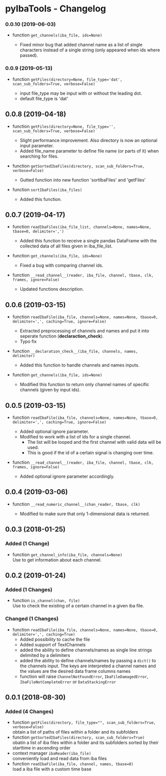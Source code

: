 # pyIbaTools - Changelog

### 0.0.10 (2019-06-03)

* function `get_channels(iba_file, ids=None)`

    - Fixed minor bug that added channel name as a list of single characters instead of a single string (only appeared when ids where passed).

### 0.0.9 (2019-05-13)

* function `getFiles(directory=None, file_type='dat', scan_sub_folders=True, verbose=False)`
 
  - input file_type may be input with or without the leading dot.
  - default file_type is 'dat'

## 0.0.8 (2019-04-18)

* function `getFiles(directory=None, file_type='', scan_sub_folders=True, verbose=False)`

  - Slight performance improvement. Also directory is now an optional input parameter.
  - Added file_name parameter to define file name (or parts of it) when searching for files.
  
* function `getSortedIbaFiles(directory, scan_sub_folders=True, verbose=False)`

  - Gutted function into new function 'sortIbaFiles' and 'getFiles'
  
* function `sortIbaFiles(iba_files)`

  - Added this function.

## 0.0.7 (2019-04-17)

* function `readIbaFiles(iba_file_list, channels=None, names=None, tbase=0, delimiter=',')`

  - Added this function to receive a single pandas DataFrame with the collected data of all files given in iba_file_list.

  
* function `get_channels(iba_file, ids=None)`<br />

  - Fixed a bug with comparing channel ids.
  
* function `__read_channel__(reader, iba_file, channel, tbase, clk, frames, ignore=False)`<br />

  - Updated functions description.

## 0.0.6 (2019-03-15)

* function `readIbaFile(iba_file, channels=None, names=None, tbase=0, delimiter=',', caching=True, ignore=False)`<br />

  - Extracted preprocessing of channels and names and put it into seperate function (__declaraction_check__).
  - Typo fix
  
* function `__declaration_check__(iba_file, channels, names, delimiter)`<br />
  - Added this function to handle channels and names inputs.
  
* function `get_channels(iba_file, ids=None)`<br />

  - Modified this function to return only channel names of specific channels (given by input ids).

## 0.0.5 (2019-03-15)

* function `readIbaFile(iba_file, channels=None, names=None, tbase=0, delimiter=',', caching=True, ignore=False)`<br />

  - Added optional ignore parameter.
  - Modified to work with a list of ids for a single channel.
    - The list will be looped and the first channel with valid data will be used.
    - This is good if the id of a certain signal is changing over time.

* function `__read_channel__(reader, iba_file, channel, tbase, clk, frames, ignore=False)`<br />

  - Added optional ignore parameter accordingly.
  
## 0.0.4 (2019-03-06)

* function `__read_numeric_channel__(chan_reader, tbase, clk)`<br />

  - Modified to make sure that only 1-dimensional data is returned.

## 0.0.3 (2018-01-25)

### Added (1 Change)

+ function `get_channel_info(iba_file, channels=None)`<br />
   Use to get information about each channel.

## 0.0.2 (2019-01-24)

### Added (1 Changes)

* function `is_channel(chan, file)`<br />
  Use to check the existing of a certain channel in a given iba file.
  
### Changed (1 Changes)

* function `readIbaFile(iba_file, channels=None, names=None, tbase=0, delimiter=',', caching=True)`<br />
  - Added possibility to cache the file
  - Added support of TextChannels
  - added the ability to define channels/names as single line strings delimited by a delimiters
  - added the ability to define channels/names by passing a `dict()` to the channels input. The keys are interpreted a channel names and the values are the desired data frame columns names
  - function will raise `ChannelNotFoundError`, `IbaFileDamagedError`, `IbaFileNotCompleteError` or `DataStackingError`
  
## 0.0.1 (2018-08-30)

### Added (4 Changes)

* function `getFiles(directory, file_type="", scan_sub_folders=True, verbose=False)`<br />
  obtain a list of paths of files within a folder and its subfolders
* function `getSortedIbaFiles(directory, scan_sub_folders=True)`<br />
  obatin a list of iba files within a folder and its subfolders sorted by their starttime in ascending order
* context manager  `ibaReader(iba_file)`<br />
  conveniently load and read data from iba files
* function `readIbaFile(iba_file, channel, names, tbase=0)`<br />
  load a iba file with a custom time base
